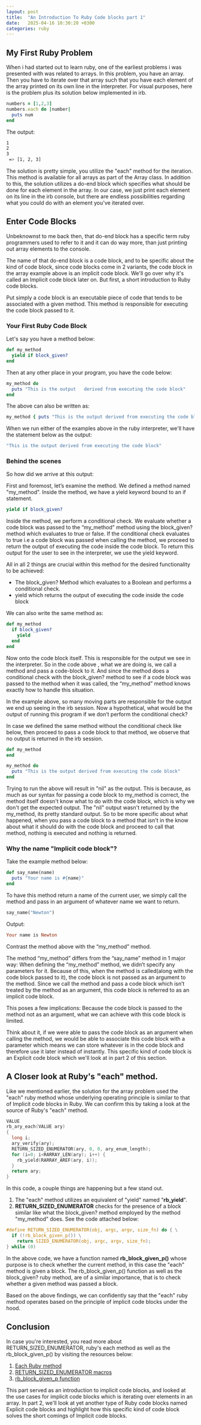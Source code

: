 ```yaml
---
layout: post
title:  "An Introduction To Ruby Code blocks part 1"
date:   2025-04-16 10:30:20 +0300
categories: ruby
---
```


## My First Ruby Problem

When i had started out to learn ruby, one of the earliest problems i was presented with was related to arrays. In this problem, you have an array. Then you have to iterate over that array such that you have each element of the array printed on its own line in the interpreter. For visual purposes, here is the problem plus its solution below implemented in irb.

```ruby
numbers = [1,2,3]
numbers.each do |number|
  puts num
end
```

The output:
```bash
1
2
3
 => [1, 2, 3]
```
The solution is pretty simple, you utilize the "each" method for the iteration. This method is available for all arrays as part of the Array class. In addition to this, the solution utilizes a do-end block which specifies what should be done for each element in the array. In our case, we just print each element on its line in the irb console, but there are endless possibilities regarding what you could do with an element you've iterated over. 

## Enter Code Blocks

Unbeknownst to me back then, that do-end block has a specific term ruby programmers used to refer to it and it can do way more, than just printing out array elements to the console.

The name of that do-end block is a code block, and to be specific about the kind of code block, since code blocks come in 2 variants, the code block in the array example above is an implicit code block. We'll go over why it's called an Implicit code block later on. But first, a short introduction to Ruby code blocks.

Put simply a code block is an executable piece of code that tends to be associated with a given method. This method is responsible for executing the code block passed to it.

### Your First Ruby Code Block

Let's say you have a method below:

```ruby
def my_method
  yield if block_given?
end
```

Then at any other place in your program, you have the code below:
```ruby
my_method do
  puts "This is the output   derived from executing the code block"
end
```

The above can also be written as:
```ruby
my_method { puts "This is the output derived from executing the code block"}
```

When we run either of the examples above in the ruby interpreter, we'll have the statement below as the output:

```ruby
"This is the output derived from executing the code block"
```

### Behind the scenes

So how did we arrive at this output:

First and foremost, let’s examine the method. We defined a method named "my_method". Inside the method, we have a yield keyword bound to an if statement. 
```ruby 
yield if block_given?
```
Inside the method, we perform a conditional check. We evaluate whether a code block was passed to the “my_method” method using the block_given? method which evaluates to true or false. If the conditional check evaluates to true i.e a code block was passed when calling the method, we proceed to return the output of executing the code inside the code block. To return this output for the user to see in the interpreter, we use the yield keyword.

All in all 2 things are crucial within this method for the desired functionality to be achieved:
- The block_given? Method which evaluates to a Boolean and performs a conditional check.
- yield which returns the output of executing the code inside the code block

We can also write the same method as:
```ruby
def my_method
  if block_given?
    yield
  end
end
```


Now onto the code block itself.
This is responsible for the output we see in the interpreter. 
So in the code above , what we are doing is, we call a method and pass a code-block to it. And since the method does a conditional check with the block_given? method to see if a code block was passed to the method when it was called, the “my_method” method knows exactly how to handle this situation.

In the example above, so many moving parts are responsible for the output we end up seeing in the irb session. 
Now a hypothetical, what would be the output of running this program if we don’t perform the conditional check?

In case we defined the same method without the conditional check like below, then proceed to pass a code block to that method, we observe that no output is returned in the irb session. 
```ruby
def my_method
end
```

```ruby
my_method do
  puts "This is the output derived from executing the code block"
end
```

Trying to run the above will result in "nil" as the output. This is because, as much as our syntax for passing a code block to my_method is correct, the method itself doesn't know what to do with the code block, which is why we don't get the expected output.
The "nil" output wasn't returned by the my_method, its pretty standard output.
So to be more specific about what happened, when you pass a code block to a method that isn't in the know about what it should do with the code block and proceed to call that method, nothing is executed and nothing is returned.

### Why the name "Implicit code block"?

Take the example method below:
```ruby
def say_name(name)
  puts "Your name is #{name}"
end
```

To have this method return a name of the current user, we simply call the method and pass in an argument of whatever name we want to return.
```ruby
say_name("Newton")
```
Output:
```ruby
Your name is Newton
```

Contrast the method above with the “my_method” method.

The method “my_method” differs from the “say_name” method in 1 major way:
When defining the “my_method” method, we didn’t specify any parameters for it. Because of this, when the method is called(along with the code block passed to it), the code block is not passed as an argument to the method. Since we call the method and pass a code block which isn’t treated by the method as an argument, this code block is referred to as an implicit code block.

This poses a few implications:
Because the code block is passed to the method not as an argument, what we can achieve with this code block is limited. 

Think about it, if we were able to pass the code block as an argument when calling the method, we would be able to associate this code block with a parameter which means we can store whatever is in the code block and therefore use it later instead of instantly. This specific kind of code block is an Explicit code block which we'll look at in part 2 of this section.

## A Closer look at Ruby's "each" method.

Like we mentioned earlier, the solution for the array problem used the "each" ruby method whose underlying operating principle is similar to that of Implicit code blocks in Ruby. We can confirm this by taking a look at the source of Ruby's "each" method. 
```C
VALUE
rb_ary_each(VALUE ary)
{
  long i;
  ary_verify(ary);
  RETURN_SIZED_ENUMERATOR(ary, 0, 0, ary_enum_length);
  for (i=0; i<RARRAY_LEN(ary); i++) {
    rb_yield(RARRAY_AREF(ary, i));
  }
  return ary;
}
```
In this code, a couple things are happening but a few stand out.  

1. The "each" method utilizes an equivalent of "yield" named "**rb_yield**".
2. **RETURN_SIZED_ENUMERATOR**  checks for the presence of a block similar like what the block_given? method employed by the method "my_method" does. 
See the code attached below:

```C
#define RETURN_SIZED_ENUMERATOR(obj, argc, argv, size_fn) do { \
  if (!rb_block_given_p()) \
    return SIZED_ENUMERATOR(obj, argc, argv, size_fn); 
} while (0)
```

In the above code, we have a function named **rb_block_given_p()** whose purpose is to check whether the current method, in this case the "each" method is given a block. The rb_block_given_p() function as well as the block_given? ruby method, are of a similar importance, that is to check whether a given method was passed a block. 

Based on the above findings, we can confidently say that the "each" ruby method operates based on the principle of implicit code blocks under the hood. 

## Conclusion
In case you're interested, you read more about RETURN_SIZED_ENUMERATOR, ruby's each method as well as the rb_block_given_p() by visiting the resources below:
1. [Each Ruby method](https://ruby-doc.org/3.4.1/Array.html#method-i-each)
2. [RETURN_SIZED_ENUMERATOR macros](https://docs.ruby-lang.org/capi/en/master/dc/d1b/include_2ruby_2internal_2intern_2enumerator_8h_source.html)
3. [rb_block_given_p function](https://docs.ruby-lang.org/capi/en/master/d7/d19/group__defmethod.html)

This part served as an introduction to implicit code blocks, and looked at the use cases for implicit code blocks which is iterating over elements in an array. In part 2, we'll look at yet another type of Ruby code blocks named Explicit code blocks and highlight how this specific kind of code block solves the short comings of Implicit code blocks. 